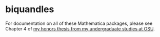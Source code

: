# biquandles

For documentation on all of these Mathematica packages, please see Chapter 4 of [my honors thesis from my undergraduate studies at OSU](vilas.us/biquandles/documents/BBC_Paper_Thesis.pdf).
